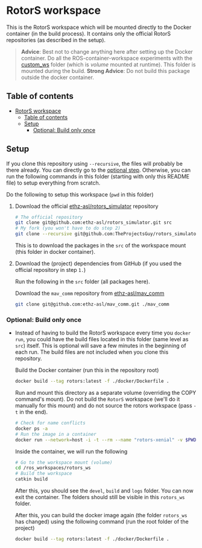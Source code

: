 # RotorS workspace

This is the RotorS workspace which will be mounted directly to the Docker container (in the build process). It contains only the official RotorS repositories (as described in the setup).

> **Advice**: Best not to change anything here after setting up the Docker container. Do all the ROS-container-workspace experiments with the [custom_ws](./../custom_ws/) folder (which is _volume_ mounted at runtime). This folder is mounted during the build.
> **Strong Advice**: Do not build this package outside the docker container.

## Table of contents

- [RotorS workspace](#rotors-workspace)
    - [Table of contents](#table-of-contents)
    - [Setup](#setup)
        - [Optional: Build only once](#optional-build-only-once)

## Setup

If you clone this repository using `--recursive`, the files will probably be there already. You can directly go to the [optional step](#optional-build-only-once). Otherwise, you can run the following commands in this folder (starting with only this README file) to setup everything from scratch.

Do the following to setup this workspace (`pwd` in this folder)

1. Download the official [ethz-asl/rotors_simulator](https://github.com/ethz-asl/rotors_simulator) repository

    ```sh
    # The official repository
    git clone git@github.com:ethz-asl/rotors_simulator.git src
    # My fork (you won't have to do step 2)
    git clone --recursive git@github.com:TheProjectsGuy/rotors_simulator.git src
    ```

    This is to download the packages in the `src` of the workspace mount (this folder in docker container).

2. Download the (project) dependencies from GitHub (if you used the official repository in step `1.`)

    Run the following in the `src` folder (all packages here).

    Download the `mav_comm` repository from [ethz-asl/mav_comm](https://github.com/ethz-asl/mav_comm)

    ```sh
    git clone git@github.com:ethz-asl/mav_comm.git ./mav_comm
    ```

### Optional: Build only once

- Instead of having to build the RotorS workspace every time you `docker run`, you could have the build files located in this folder (same level as `src`) itself. This is optional will save a few minutes in the beginning of each run. The build files are not included when you clone this repository.

    Build the Docker container (run this in the repository root)

    ```sh
    docker build --tag rotors:latest -f ./docker/Dockerfile .
    ```

    Run and mount this directory as a separate volume (overriding the COPY command's mount). Do not build the `RotorS` workspace (we'll do it manually for this mount) and do not source the rotors workspace (pass `-t` in the end).

    ```sh
    # Check for name conflicts
    docker ps -a
    # Run the image in a container
    docker run --network=host -i -t --rm --name "rotors-xenial" -v $PWD/rotors_ws:/ros_workspaces/rotors_ws rotors:latest -t
    ```

    Inside the container, we will run the following

    ```sh
    # Go to the workspace mount (volume)
    cd /ros_workspaces/rotors_ws
    # Build the workspace
    catkin build
    ```

    After this, you should see the `devel`, `build` and `logs` folder. You can now exit the container. The folders should still be visible in this `rotors_ws` folder.

    After this, you can build the docker image again (the folder `rotors_ws` has changed) using the following command (run the root folder of the project)

    ```sh
    docker build --tag rotors:latest -f ./docker/Dockerfile .
    ```
